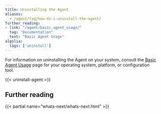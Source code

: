 ```yaml
---
title: Uninstalling the Agent
aliases:
  - /agent/faq/how-do-i-uninstall-the-agent/
further_reading:
- link: "/agent/basic_agent_usage/"
  tag: "Documentation"
  text: "Basic Agent Usage"
algolia:
  tags: ['uninstall']
---
```


For information on uninstalling the Agent on your system, consult the [Basic Agent Usage][1] page for your operating system, platform, or configuration tool.

{{< uninstall-agent >}}

## Further reading

{{< partial name="whats-next/whats-next.html" >}}

[1]: /agent/basic_agent_usage